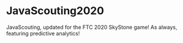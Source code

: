 # JavaScouting2020
JavaScouting, updated for the FTC 2020 SkyStone game! As always, featuring predictive analytics!

